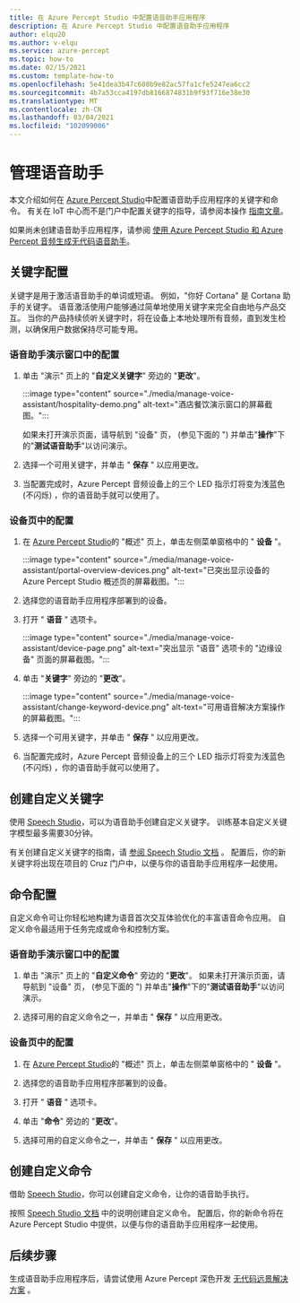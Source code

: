 ```yaml
---
title: 在 Azure Percept Studio 中配置语音助手应用程序
description: 在 Azure Percept Studio 中配置语音助手应用程序
author: elqu20
ms.author: v-elqu
ms.service: azure-percept
ms.topic: how-to
ms.date: 02/15/2021
ms.custom: template-how-to
ms.openlocfilehash: 5e41dea3b47c608b9e82ac57fa1cfe5247ea6cc2
ms.sourcegitcommit: 4b7a53cca4197db8166874831b9f93f716e38e30
ms.translationtype: MT
ms.contentlocale: zh-CN
ms.lasthandoff: 03/04/2021
ms.locfileid: "102099006"
---
```

# <a name="managing-your-voice-assistant"></a>管理语音助手

本文介绍如何在 [Azure Percept Studio](https://go.microsoft.com/fwlink/?linkid=2135819)中配置语音助手应用程序的关键字和命令。 有关在 IoT 中心而不是门户中配置关键字的指导，请参阅本操作 [指南文章](./how-to-configure-voice-assistant.md)。

如果尚未创建语音助手应用程序，请参阅 [使用 Azure Percept Studio 和 Azure Percept 音频生成无代码语音助手](./tutorial-no-code-speech.md)。

## <a name="keyword-configuration"></a>关键字配置

关键字是用于激活语音助手的单词或短语。 例如，"你好 Cortana" 是 Cortana 助手的关键字。 语音激活使用户能够通过简单地使用关键字来完全自由地与产品交互。 当你的产品持续侦听关键字时，将在设备上本地处理所有音频，直到发生检测，以确保用户数据保持尽可能专用。

### <a name="configuration-within-the-voice-assistant-demo-window"></a>语音助手演示窗口中的配置

1. 单击 "演示" 页上的 "**自定义关键字**" 旁边的 "**更改**"。

    :::image type="content" source="./media/manage-voice-assistant/hospitality-demo.png" alt-text="酒店餐饮演示窗口的屏幕截图。":::

    如果未打开演示页面，请导航到 "设备" 页， (参见下面的 ") 并单击"**操作**"下的"**测试语音助手**"以访问演示。

1. 选择一个可用关键字，并单击 " **保存** " 以应用更改。

1. 当配置完成时，Azure Percept 音频设备上的三个 LED 指示灯将变为浅蓝色 (不闪烁) ，你的语音助手就可以使用了。

### <a name="configuration-within-the-device-page"></a>设备页中的配置

1. 在 [Azure Percept Studio](https://go.microsoft.com/fwlink/?linkid=2135819)的 "概述" 页上，单击左侧菜单窗格中的 " **设备** "。

    :::image type="content" source="./media/manage-voice-assistant/portal-overview-devices.png" alt-text="已突出显示设备的 Azure Percept Studio 概述页的屏幕截图。":::

1. 选择您的语音助手应用程序部署到的设备。

1. 打开 " **语音** " 选项卡。

    :::image type="content" source="./media/manage-voice-assistant/device-page.png" alt-text="突出显示 &quot;语音&quot; 选项卡的 &quot;边缘设备&quot; 页面的屏幕截图。":::

1. 单击 "**关键字**" 旁边的 "**更改**"。

    :::image type="content" source="./media/manage-voice-assistant/change-keyword-device.png" alt-text="可用语音解决方案操作的屏幕截图。":::

1. 选择一个可用关键字，并单击 " **保存** " 以应用更改。

1. 当配置完成时，Azure Percept 音频设备上的三个 LED 指示灯将变为浅蓝色 (不闪烁) ，你的语音助手就可以使用了。

## <a name="create-a-custom-keyword"></a>创建自定义关键字

使用 [Speech Studio](https://speech.microsoft.com/)，可以为语音助手创建自定义关键字。 训练基本自定义关键字模型最多需要30分钟。

有关创建自定义关键字的指南，请 [参阅 Speech Studio 文档](https://docs.microsoft.com/azure/cognitive-services/speech-service/speech-devices-sdk-create-kws) 。 配置后，你的新关键字将出现在项目的 Cruz 门户中，以便与你的语音助手应用程序一起使用。

## <a name="commands-configuration"></a>命令配置

自定义命令可让你轻松地构建为语音首次交互体验优化的丰富语音命令应用。 自定义命令最适用于任务完成或命令和控制方案。

### <a name="configuration-within-the-voice-assistant-demo-window"></a>语音助手演示窗口中的配置

1. 单击 "演示" 页上的 "**自定义命令**" 旁边的 "**更改**"。 如果未打开演示页面，请导航到 "设备" 页， (参见下面的 ") 并单击"**操作**"下的"**测试语音助手**"以访问演示。

1. 选择可用的自定义命令之一，并单击 " **保存** " 以应用更改。

### <a name="configuration-within-the-device-page"></a>设备页中的配置

1. 在 [Azure Percept Studio](https://go.microsoft.com/fwlink/?linkid=2135819)的 "概述" 页上，单击左侧菜单窗格中的 " **设备** "。

1. 选择您的语音助手应用程序部署到的设备。

1. 打开 " **语音** " 选项卡。

1. 单击 "**命令**" 旁边的 "**更改**"。

1. 选择可用的自定义命令之一，并单击 " **保存** " 以应用更改。

## <a name="create-custom-commands"></a>创建自定义命令

借助 [Speech Studio](https://speech.microsoft.com/)，你可以创建自定义命令，让你的语音助手执行。

按照 [Speech Studio 文档](https://docs.microsoft.com/azure/cognitive-services/speech-service/quickstart-custom-commands-application) 中的说明创建自定义命令。 配置后，你的新命令将在 Azure Percept Studio 中提供，以便与你的语音助手应用程序一起使用。

## <a name="next-steps"></a>后续步骤

生成语音助手应用程序后，请尝试使用 Azure Percept 深色开发 [无代码远景解决方案](./tutorial-nocode-vision.md) 。